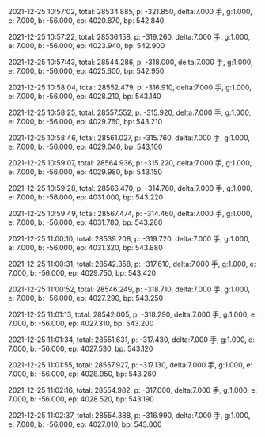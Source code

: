 2021-12-25 10:57:02, total: 28534.885, p: -321.850, delta:7.000 手, g:1.000, e: 7.000, b: -56.000, ep: 4020.870, bp: 542.840

2021-12-25 10:57:22, total: 28536.158, p: -319.260, delta:7.000 手, g:1.000, e: 7.000, b: -56.000, ep: 4023.940, bp: 542.900

2021-12-25 10:57:43, total: 28544.286, p: -318.000, delta:7.000 手, g:1.000, e: 7.000, b: -56.000, ep: 4025.600, bp: 542.950

2021-12-25 10:58:04, total: 28552.479, p: -316.910, delta:7.000 手, g:1.000, e: 7.000, b: -56.000, ep: 4028.210, bp: 543.140

2021-12-25 10:58:25, total: 28557.552, p: -315.920, delta:7.000 手, g:1.000, e: 7.000, b: -56.000, ep: 4029.760, bp: 543.210

2021-12-25 10:58:46, total: 28561.027, p: -315.760, delta:7.000 手, g:1.000, e: 7.000, b: -56.000, ep: 4029.040, bp: 543.100

2021-12-25 10:59:07, total: 28564.936, p: -315.220, delta:7.000 手, g:1.000, e: 7.000, b: -56.000, ep: 4029.980, bp: 543.150

2021-12-25 10:59:28, total: 28566.470, p: -314.760, delta:7.000 手, g:1.000, e: 7.000, b: -56.000, ep: 4031.000, bp: 543.220

2021-12-25 10:59:49, total: 28567.474, p: -314.460, delta:7.000 手, g:1.000, e: 7.000, b: -56.000, ep: 4031.780, bp: 543.280

2021-12-25 11:00:10, total: 28539.208, p: -319.720, delta:7.000 手, g:1.000, e: 7.000, b: -56.000, ep: 4031.320, bp: 543.880

2021-12-25 11:00:31, total: 28542.358, p: -317.610, delta:7.000 手, g:1.000, e: 7.000, b: -56.000, ep: 4029.750, bp: 543.420

2021-12-25 11:00:52, total: 28546.249, p: -318.710, delta:7.000 手, g:1.000, e: 7.000, b: -56.000, ep: 4027.290, bp: 543.250

2021-12-25 11:01:13, total: 28542.005, p: -318.290, delta:7.000 手, g:1.000, e: 7.000, b: -56.000, ep: 4027.310, bp: 543.200

2021-12-25 11:01:34, total: 28551.631, p: -317.430, delta:7.000 手, g:1.000, e: 7.000, b: -56.000, ep: 4027.530, bp: 543.120

2021-12-25 11:01:55, total: 28557.927, p: -317.130, delta:7.000 手, g:1.000, e: 7.000, b: -56.000, ep: 4028.950, bp: 543.260

2021-12-25 11:02:16, total: 28554.982, p: -317.000, delta:7.000 手, g:1.000, e: 7.000, b: -56.000, ep: 4028.520, bp: 543.190

2021-12-25 11:02:37, total: 28554.388, p: -316.990, delta:7.000 手, g:1.000, e: 7.000, b: -56.000, ep: 4027.010, bp: 543.000